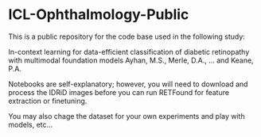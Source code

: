 # ICL-Ophthalmology-Public

This is a public repository for the code base used in the following study:

In-context learning for data-efficient classification of diabetic retinopathy with multimodal foundation models
Ayhan, M.S., Merle, D.A., ... and Keane, P.A.

Notebooks are self-explanatory; however, you will need to download and process the IDRiD images before you can run RETFound for feature extraction or finetuning. 

You may also chage the dataset for your own experiments and play with models, etc... 
